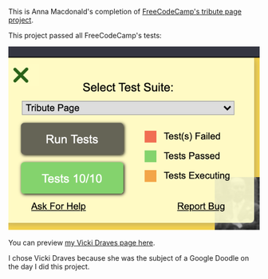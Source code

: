 This is Anna Macdonald's completion of [FreeCodeCamp's tribute page project](https://www.freecodecamp.org/learn/responsive-web-design/responsive-web-design-projects/build-a-tribute-page).

This project passed all FreeCodeCamp's tests:

![screenshot showing tests passed](TestPassedImage.png)

You can preview [my Vicki Draves page here](https://annafirtree.github.io/tribute_page/).

I chose Vicki Draves because she was the subject of a Google Doodle on the day I did this project. 
